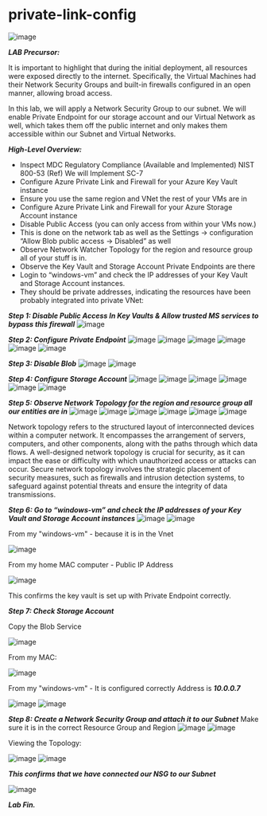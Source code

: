 # private-link-config

![image](https://github.com/hoanghuydang/private-link-config/assets/127445164/25b409b0-e217-463f-a614-a1994ae52b76)

***LAB Precursor:***

It is important to highlight that during the initial deployment, all resources were exposed directly to the internet. 
Specifically, the Virtual Machines had their Network Security Groups and built-in firewalls configured in an open manner, allowing broad access. 

In this lab, we will apply a Network Security Group to our subnet. 
We will enable Private Endpoint for our storage account and our Virtual Network as well, which takes them off the public internet and only makes them accessible within our Subnet and Virtual Networks.

***High-Level Overview:***

+ Inspect MDC Regulatory Compliance (Available and Implemented) NIST 800-53 (Ref) We will Implement SC-7
+ Configure Azure Private Link and Firewall for your Azure Key Vault instance
+ Ensure you use the same region and VNet the rest of your VMs are in
+ Configure Azure Private Link and Firewall for your Azure Storage Account instance
+ Disable Public Access (you can only access from within your VMs now.)
+ This is done on the network tab as well as the Settings -> configuration “Allow Blob public access → Disabled” as well
+ Observe Network Watcher Topology for the region and resource group all of your stuff is in.
+ Observe the Key Vault and Storage Account Private Endpoints are there
+ Login to “windows-vm” and check the IP addresses of your Key Vault and Storage Account instances.
+ They should be private addresses, indicating the resources have been probably integrated into private VNet:


***Step 1: Disable Public Access In Key Vaults & Allow trusted MS services to bypass this firewall***
![image](https://github.com/hoanghuydang/private-link-config/assets/127445164/55f37d2a-272f-42e4-b47d-b496cddc9c9b)


***Step 2: Configure Private Endpoint***
![image](https://github.com/hoanghuydang/private-link-config/assets/127445164/1e9c687b-021e-44e6-ab8b-4e9ac9221ee3)
![image](https://github.com/hoanghuydang/private-link-config/assets/127445164/4d83b351-0c24-481e-8675-05c888fec9c3)
![image](https://github.com/hoanghuydang/private-link-config/assets/127445164/a776d5fc-21d7-4d8e-9e1a-8214dc0a8cad)
![image](https://github.com/hoanghuydang/private-link-config/assets/127445164/23fe9ea4-69bd-4023-8509-51b5a771a3ac)
![image](https://github.com/hoanghuydang/private-link-config/assets/127445164/1b1dc935-8825-4880-96df-97954664a1a6)
![image](https://github.com/hoanghuydang/private-link-config/assets/127445164/d0ad36c5-2692-4a67-b076-db1adf679267)


***Step 3: Disable Blob***
![image](https://github.com/hoanghuydang/private-link-config/assets/127445164/541f2a40-cc37-4b36-a94b-9fa79651ca46)
![image](https://github.com/hoanghuydang/private-link-config/assets/127445164/827b5fe6-1c26-44f0-8bda-accb21b461fe)

***Step 4: Configure Storage Account***
![image](https://github.com/hoanghuydang/private-link-config/assets/127445164/97e630ff-740a-4f9d-971b-7ac8c51b69d3)
![image](https://github.com/hoanghuydang/private-link-config/assets/127445164/0481a0b0-3ddb-458d-b857-a4a96354c8e4)
![image](https://github.com/hoanghuydang/private-link-config/assets/127445164/4ddea5ec-8559-4656-bffc-cea4a0b7a51c)
![image](https://github.com/hoanghuydang/private-link-config/assets/127445164/5771760e-4264-4f2e-bfed-77acae961f0f)
![image](https://github.com/hoanghuydang/private-link-config/assets/127445164/b9d1b946-a896-43bf-ac70-7a9169e07c3d)
![image](https://github.com/hoanghuydang/private-link-config/assets/127445164/4bd956a1-2f27-46d5-84e1-d459a6646a6b)

***Step 5: Observe Network Topology for the region and resource group all our entities are in***
![image](https://github.com/hoanghuydang/private-link-config/assets/127445164/2c95b046-9fb4-49bc-98f3-4884a8c98c80)
![image](https://github.com/hoanghuydang/private-link-config/assets/127445164/18a1b77e-3ead-4b93-823d-f9a0f14e873c)
![image](https://github.com/hoanghuydang/private-link-config/assets/127445164/c38c5974-9cf8-4298-acb3-e68248afd4e4)
![image](https://github.com/hoanghuydang/private-link-config/assets/127445164/897c9cc1-329d-4937-a05d-75744223806c)
![image](https://github.com/hoanghuydang/private-link-config/assets/127445164/31f16816-acf0-4a55-973e-facc3dd72658)
![image](https://github.com/hoanghuydang/private-link-config/assets/127445164/b34a948b-b188-4c22-9801-86ec176514ba)


Network topology refers to the structured layout of interconnected devices within a computer network. 
It encompasses the arrangement of servers, computers, and other components, along with the paths through which data flows. 
A well-designed network topology is crucial for security, as it can impact the ease or difficulty with which unauthorized access or attacks can occur. 
Secure network topology involves the strategic placement of security measures, such as firewalls and intrusion detection systems, to safeguard against potential threats and ensure the integrity of data transmissions.

***Step 6: Go to “windows-vm” and check the IP addresses of your Key Vault and Storage Account instances***
![image](https://github.com/hoanghuydang/private-link-config/assets/127445164/d0a7626f-225e-4db5-b871-5eefc54f7bdf)
![image](https://github.com/hoanghuydang/private-link-config/assets/127445164/d267645f-86ad-4c02-a889-40a04df3b6b8)

From my "windows-vm" - because it is in the Vnet

![image](https://github.com/hoanghuydang/private-link-config/assets/127445164/fa89b761-517f-437d-bcc7-abd4f29e6b8b)

From my home MAC computer - Public IP Address

![image](https://github.com/hoanghuydang/private-link-config/assets/127445164/886c0a5a-5229-4e1c-9f3f-b7734d40b771)

This confirms the key vault is set up with Private Endpoint correctly.

***Step 7: Check Storage Account***

Copy the Blob Service

![image](https://github.com/hoanghuydang/private-link-config/assets/127445164/852d4ff8-a9a5-4811-9163-5440a643545b)

From my MAC:

![image](https://github.com/hoanghuydang/private-link-config/assets/127445164/33e9aaf1-2704-4e04-a781-9e5340e9e363)

From my "windows-vm" - It is configured correctly Address is ***10.0.0.7***

![image](https://github.com/hoanghuydang/private-link-config/assets/127445164/77ca7bf6-7807-4edc-9b31-1cb2b3e373d1)
![image](https://github.com/hoanghuydang/private-link-config/assets/127445164/6646369a-3491-4636-9622-9c266a85ea83)

***Step 8: Create a Network Security Group and attach it to our Subnet***
Make sure it is in the correct Resource Group and Region
![image](https://github.com/hoanghuydang/private-link-config/assets/127445164/f124c40c-8bae-4c55-8a9d-267097d5686d)
![image](https://github.com/hoanghuydang/private-link-config/assets/127445164/92c19af6-ed45-4f36-a950-0122f8567752)

Viewing the Topology:

![image](https://github.com/hoanghuydang/private-link-config/assets/127445164/086b37e9-9de0-4fe5-a573-99800cdbf870)
![image](https://github.com/hoanghuydang/private-link-config/assets/127445164/8e523a71-8c07-4693-8ba4-5ee740e76e76)

***This confirms that we have connected our NSG to our Subnet***

![image](https://github.com/hoanghuydang/private-link-config/assets/127445164/d9cff5ea-26bd-4ab7-a74d-25a7326b681e)

***Lab Fin.***
